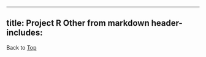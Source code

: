 
---
title: Project R Other from markdown
header-includes:
    <meta
        name="description"
        content="based on https://github.com/a3n/miki"
    />
---

Back to [Top]($MWK/top.rst)
